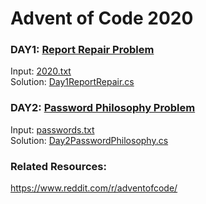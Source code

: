 # Advent of Code 2020

### DAY1: [Report Repair Problem](https://adventofcode.com/2020/day/1)
Input: [2020.txt](data/day1/2020.txt)  
Solution: [Day1ReportRepair.cs](aoc2020cs/Day1ReportRepair.cs)

### DAY2: [Password Philosophy Problem](https://adventofcode.com/2020/day/2)
Input: [passwords.txt](data/day2/passwords.txt)  
Solution: [Day2PasswordPhilosophy.cs](aoc2020cs/Day2PasswordPhilosophy.cs)


### Related Resources:
https://www.reddit.com/r/adventofcode/